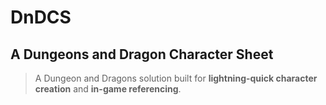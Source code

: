 # DnDCS

## A Dungeons and Dragon Character Sheet

> A Dungeon and Dragons solution built for **lightning-quick character creation** and **in-game referencing**.

